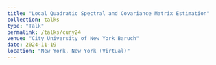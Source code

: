 ```yaml
---
title: "Local Quadratic Spectral and Covariance Matrix Estimation"
collection: talks
type: "Talk"
permalink: /talks/cuny24
venue: "City University of New York Baruch"
date: 2024-11-19
location: "New York, New York (Virtual)"
---
```

